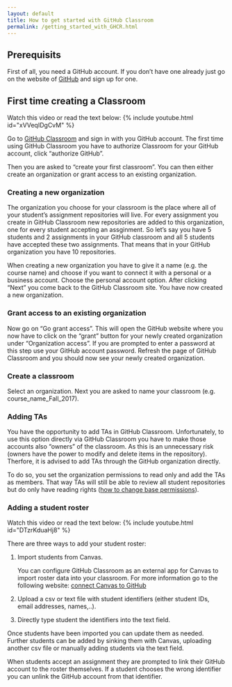 ```yaml
---
layout: default
title: How to get started with GitHub Classroom
permalink: /getting_started_with_GHCR.html
---
```


## Prerequisits

First of all, you need a GitHub account. If you don’t have one already just go on the website of [GitHub](https://github.com/) and sign up for one.

## First time creating a Classroom

Watch this video or read the text below:
{% include youtube.html id="xVVeqIDgCvM" %}

Go to [GitHub Classroom](https://classroom.github.com/) and sign in with you GitHub account. The first time using GitHub Classroom you have to authorize Classroom for your GitHub account, click “authorize GitHub”. 

Then you are asked to “create your first classroom”. You can then either create an organization or grant access to an existing organization. 



### Creating a new organization

The organization you choose for your classroom is the place where all of your student’s assignment repositories will live. For every assignment you create in GitHub Classroom new repositories are added to this organization, one for every student accepting an assginment. So let’s say you have 5 students and 2 assignments in your GitHub classroom and all 5 students have accepted these two assignments. That means that in your GitHub organization you have 10 repositories.

When creating a new organization you have to give it a name (e.g. the course name) and choose if you want to connect it with a personal or a business account. Choose the personal account option. After clicking “Next” you come back to the GitHub Classroom site. You have now created a new organization.

### Grant access to an existing organization

Now go on “Go grant access”. This will open the GitHub website where you now have to click on the “grant” button for your newly created organization under “Organization access”. If you are prompted to enter a password at this step use your GitHub account password. Refresh the page of GitHub Classroom and you should now see your newly created organization. 

### Create a classroom

Select an organization. Next you are asked to name your classroom (e.g. course_name_Fall_2017). 

### Adding TAs

You have the opportunity to add TAs in GitHub Classroom. Unfortunately, to use this option directly via GitHub Classroom you have to make those accounts also “owners” of the classroom. As this is an unnecessary risk (owners have the power to modify and delete items in the repository). Therfore, it is advised to add TAs through the GitHub organization directly. 

To do so, you set the organization permissions to read only and add the TAs as members. That way TAs will still be able to review all student repositories but do only have reading rights ([how to change base permissions](https://docs.github.com/en/organizations/managing-access-to-your-organizations-repositories/setting-base-permissions-for-an-organization)).

### Adding a student roster

Watch this video or read the text below: 
{% include youtube.html id="DTzrKduaHj8" %}

There are three ways to add your student roster:

1. Import students from Canvas.

    You can configure GitHub Classroom as an external app for Canvas to import roster data into your classroom. For more information go to the following website: [connect Canvas to GitHub](https://docs.github.com/en/education/manage-coursework-with-github-classroom/teach-with-github-classroom/connect-a-learning-management-system-to-github-classroom)    
2. Upload a csv or text file with student identifiers (either student IDs, email addresses, names,..).
3. Directly type student the identifiers into the text field.

Once students have been imported you can update them as needed. Further students can be added by sinking them with Canvas, uploading another csv file or manually adding students via the text field. 

When students accept an assignment they are prompted to link their GitHub account to the roster themselves. If a student chooses the wrong identifier you can unlink the GitHub account from that identifier.

